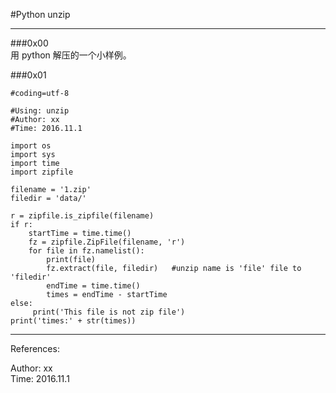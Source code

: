 #Python unzip  

----------------------------------  

###0x00  
用 python 解压的一个小样例。

###0x01  

	#coding=utf-8

	#Using: unzip
	#Author: xx
	#Time: 2016.11.1

	import os
	import sys
	import time
	import zipfile
	
	filename = '1.zip'
	filedir = 'data/'
	
	r = zipfile.is_zipfile(filename)
	if r:	
	    startTime = time.time()
	    fz = zipfile.ZipFile(filename, 'r')
	    for file in fz.namelist():
	        print(file)
	        fz.extract(file, filedir)   #unzip name is 'file' file to 'filedir' 
	        endTime = time.time()
	        times = endTime - startTime
	else:
	   	 print('This file is not zip file')
	print('times:' + str(times))








----------------------------------
References:  

Author: xx  
Time: 2016.11.1